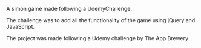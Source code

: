 A simon game made following a UdemyChallenge.

The challenge was to add all the functionality of the game using jQuery and JavaScript.

The project was made following a Udemy challenge by The App Brewery
